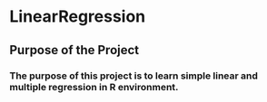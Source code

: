 # LinearRegression
## Purpose of the Project
### The purpose of this project is to learn simple linear and multiple regression in R environment.
